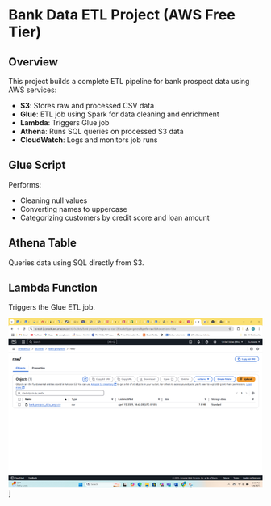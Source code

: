 # Bank Data ETL Project (AWS Free Tier)

## Overview
This project builds a complete ETL pipeline for bank prospect data using AWS services:
- **S3**: Stores raw and processed CSV data
- **Glue**: ETL job using Spark for data cleaning and enrichment
- **Lambda**: Triggers Glue job
- **Athena**: Runs SQL queries on processed S3 data
- **CloudWatch**: Logs and monitors job runs

## Glue Script
Performs:
- Cleaning null values
- Converting names to uppercase
- Categorizing customers by credit score and loan amount

## Athena Table
Queries data using SQL directly from S3.

## Lambda Function
Triggers the Glue ETL job.




![Image Alt](https://github.com/suma419/ETL-Bank-Transformation-Project/blob/fca23dbaf2267b3e23806ad21126de88859269b0/bankprospects_ETL_Glue_job_output_csv_file.png)]
